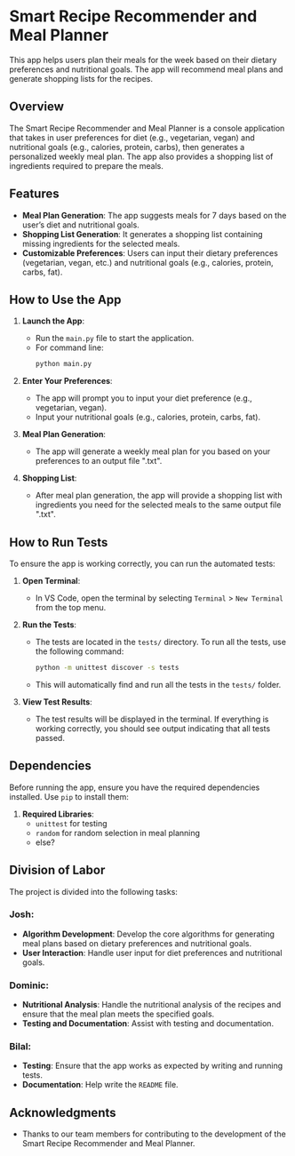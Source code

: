 # Smart Recipe Recommender and Meal Planner

This app helps users plan their meals for the week based on their dietary preferences and nutritional goals. The app will recommend meal plans and generate shopping lists for the recipes.

## Overview

The Smart Recipe Recommender and Meal Planner is a console application that takes in user preferences for diet (e.g., vegetarian, vegan) and nutritional goals (e.g., calories, protein, carbs), then generates a personalized weekly meal plan. The app also provides a shopping list of ingredients required to prepare the meals.

## Features

- **Meal Plan Generation**: The app suggests meals for 7 days based on the user’s diet and nutritional goals.
- **Shopping List Generation**: It generates a shopping list containing missing ingredients for the selected meals.
- **Customizable Preferences**: Users can input their dietary preferences (vegetarian, vegan, etc.) and nutritional goals (e.g., calories, protein, carbs, fat).

## How to Use the App

1. **Launch the App**:
   - Run the `main.py` file to start the application.
   - For command line:
     ```bash
     python main.py
     ```

2. **Enter Your Preferences**:
   - The app will prompt you to input your diet preference (e.g., vegetarian, vegan).
   - Input your nutritional goals (e.g., calories, protein, carbs, fat).

3. **Meal Plan Generation**:
   - The app will generate a weekly meal plan for you based on your preferences to an output file ".txt".

4. **Shopping List**:
   - After meal plan generation, the app will provide a shopping list with ingredients you need for the selected meals to the same output file ".txt".

## How to Run Tests

To ensure the app is working correctly, you can run the automated tests:

1. **Open Terminal**:
   - In VS Code, open the terminal by selecting `Terminal` > `New Terminal` from the top menu.

2. **Run the Tests**:
   - The tests are located in the `tests/` directory. To run all the tests, use the following command:
     ```bash
     python -m unittest discover -s tests
     ```
   - This will automatically find and run all the tests in the `tests/` folder.

3. **View Test Results**:
   - The test results will be displayed in the terminal. If everything is working correctly, you should see output indicating that all tests passed.

## Dependencies

Before running the app, ensure you have the required dependencies installed. Use `pip` to install them:

1. **Required Libraries**:
   - `unittest` for testing
   - `random` for random selection in meal planning
   - else?

## Division of Labor

The project is divided into the following tasks:

### Josh:
- **Algorithm Development**: Develop the core algorithms for generating meal plans based on dietary preferences and nutritional goals.
- **User Interaction**: Handle user input for diet preferences and nutritional goals.

### Dominic:
- **Nutritional Analysis**: Handle the nutritional analysis of the recipes and ensure that the meal plan meets the specified goals.
- **Testing and Documentation**: Assist with testing and documentation.

### Bilal:
- **Testing**: Ensure that the app works as expected by writing and running tests.
- **Documentation**: Help write the `README` file.


## Acknowledgments

- Thanks to our team members for contributing to the development of the Smart Recipe Recommender and Meal Planner.


